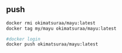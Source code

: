## push

```bash
docker rmi okimatsuraa/mayu:latest
docker tag my/mayu okimatsuraa/mayu:latest
```

```bash
#docker login
docker push okimatsuraa/mayu:latest
```
